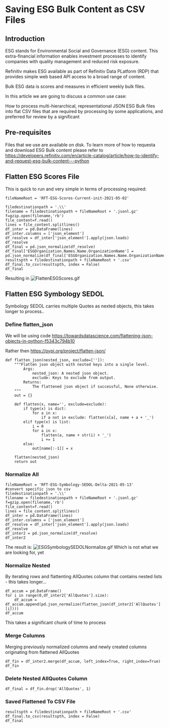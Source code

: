 # Saving ESG Bulk Content as CSV Files

## Introduction

ESG stands for Environmental Social and Governance (ESG) content.  This extra-financial information enables investment processes to identify companies with
quality management and reduced risk exposure.

Refinitiv makes ESG available as part of Refinitiv Data PLatform (RDP) that provides simple web based API access to a broad range of content.

Bulk ESG data is scores and measures in efficient weekly bulk files.

In this article we are going to discuss a common use case:

How to process multi-hierarchical, representational JSON ESG Bulk files into flat CSV files that are required by processing by some applications, and preferred for review by a significant 

## Pre-requisites

Files that we use are available on disk. To learn more of how to requesta and download ESG Bulk content please refer to
https://developers.refinitiv.com/en/article-catalog/article/how-to-identify-and-request-esg-bulk-content---python

## Flatten ESG Scores File

This is quick to run and very simple in terms of processing required:
```
fileNameRoot = 'RFT-ESG-Scores-Current-init-2021-05-02'

filedestinationpath = '.\\'
filename = filedestinationpath + fileNameRoot + '.jsonl.gz'
f=gzip.open(filename,'rb')
file_content=f.read()
lines = file_content.splitlines()
df_inter = pd.DataFrame(lines)
df_inter.columns = ['json_element']
df_resolve = df_inter['json_element'].apply(json.loads)
df_resolve
df_final = pd.json_normalize(df_resolve)
df_final['ESGOrganization.Names.Name.OrganizationName'] = pd.json_normalize(df_final['ESGOrganization.Names.Name.OrganizationName'].str[0])
resultspth = filedestinationpath + fileNameRoot + '.csv'
df_final.to_csv(resultspth, index = False)
df_final
```
Resulting in
![FlattenESGScores.gif](https://zfarberov.github.io/ESGBulkAsCSV/FlattenESGScores.gif)
## Flatten ESG Symbology SEDOL

Symbology SEDOL carries multiple Quotes as nexted objects, this takes longer to process..

### Define flatten_json

We will be using code https://towardsdatascience.com/flattening-json-objects-in-python-f5343c794b10

Rather then https://pypi.org/project/flatten-json/

```
def flatten_json(nested_json, exclude=['']):
    """Flatten json object with nested keys into a single level.
        Args:
            nested_json: A nested json object.
            exclude: Keys to exclude from output.
        Returns:
            The flattened json object if successful, None otherwise.
    """
    out = {}

    def flatten(x, name='', exclude=exclude):
        if type(x) is dict:
            for a in x:
                if a not in exclude: flatten(x[a], name + a + '_')
        elif type(x) is list:
            i = 0
            for a in x:
                flatten(a, name + str(i) + '_')
                i += 1
        else:
            out[name[:-1]] = x

    flatten(nested_json)
    return out
```
### Normalize All

```
fileNameRoot = 'RFT-ESG-Symbology-SEDOL-Delta-2021-05-13'
#convert specific json to csv
filedestinationpath = '.\\'
filename = filedestinationpath + fileNameRoot + '.jsonl.gz'
f=gzip.open(filename,'rb')
file_content=f.read()
lines = file_content.splitlines()
df_inter = pd.DataFrame(lines)
df_inter.columns = ['json_element']
df_resolve = df_inter['json_element'].apply(json.loads)
df_resolve
df_inter2 = pd.json_normalize(df_resolve)
df_inter2
```
The result is:
![ESGSymbologySEDOLNormalize.gif](https://zfarberov.github.io/ESGBulkAsCSV/ESGSymbologySEDOLNormalize.gif)
Which is not what we are looking for, yet

### Normalize Nested
By iterating rows and flattenting AllQuotes column that contains nested lists - this takes longer...

```
df_accum = pd.DataFrame() 
for i in range(0,df_inter2['AllQuotes'].size):
    df_accum = df_accum.append(pd.json_normalize(flatten_json(df_inter2['AllQuotes'][i])))
df_accum
```
This takes a significant chunk of time to process

### Merge Columns
Merging previously normalized columns and newly created columns originating from flattened AllQuotes

```
df_fin = df_inter2.merge(df_accum, left_index=True, right_index=True)
df_fin
```

### Delete Nested AllQuotes Column
```
df_final = df_fin.drop('AllQuotes', 1)
```

### Saved Flattened To CSV File
```
resultspth = filedestinationpath + fileNameRoot + '.csv'
df_final.to_csv(resultspth, index = False)
df_final
```
